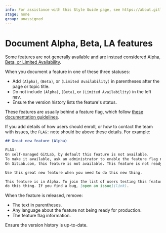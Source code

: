 ```yaml
---
info: For assistance with this Style Guide page, see https://about.gitlab.com/handbook/product/ux/technical-writing/#assignments-to-other-projects-and-subjects
stage: none
group: unassigned
---
```


# Document Alpha, Beta, LA features

Some features are not generally available and are instead considered
[Alpha, Beta, or Limited Availability](../../policy/alpha-beta-support.md).

When you document a feature in one of these three statuses:

- Add `(Alpha)`, `(Beta)`, or `(Limited Availability)` in parentheses after the page or topic title.
- Do not include `(Alpha)`, `(Beta)`, or `(Limited Availability)` in the left nav.
- Ensure the version history lists the feature's status.

These features are usually behind a feature flag, which follow [these documentation guidelines](feature_flags.md).

If you add details of how users should enroll, or how to contact the team with issues,
the `FLAG:` note should be above these details. For example:

```markdown
## Great new feature (Alpha)

FLAG:
On self-managed GitLab, by default this feature is not available.
To make it available, ask an administrator to enable the feature flag named example_flag.
On GitLab.com, this feature is not available. This feature is not ready for production use.

Use this great new feature when you need to do this new thing.

This feature is in Alpha. To join the list of users testing this feature,
do this thing. If you find a bug, [open an issue](link).
```

When the feature is released, remove:

- The text in parentheses.
- Any language about the feature not being ready for production.
- The feature flag information.

Ensure the version history is up-to-date.
